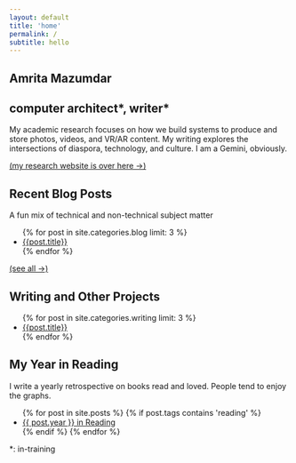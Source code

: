 ```yaml
---
layout: default
title: 'home'
permalink: /
subtitle: hello
---
```



<section id="intro">
<h1>Amrita Mazumdar</h1>
<h2>computer architect*, writer*</h2>
</section>

<section id="bio">
<p>My academic research focuses on how we build systems to produce and store photos, videos, and VR/AR content. My writing explores the intersections of diaspora, technology, and culture. I am a Gemini, obviously.
</p>
</section>

<section class="intro_aside">
<a id="res_link" href="https://homes.cs.washington.edu/~amrita">
	(my research website is over here &rarr;)
</a>
</section>

<section class="index-list">
<h2> Recent Blog Posts </h2>
A fun mix of technical and non-technical subject matter
<ul>
{% for post in site.categories.blog limit: 3 %}
<li>
<a class="postlink" href="{{ post.url | prepend: site.baseurl }}">
{{post.title}}
</a>
</li>
{% endfor %}
</ul>
<a href="{{ site.baseurl }}/blog">(see all &rarr;)</a>
</section>

<section class="index-list">
<h2> Writing and Other Projects </h2>
<ul>
{% for post in site.categories.writing limit: 3 %}
<li>
<a class="postlink" href="{{ post.url | prepend: site.baseurl }}">
{{post.title}}
</a>
</li>
{% endfor %}
</ul>
</section>


<section class="index-list">
<h2> My Year in Reading </h2>
I write a yearly retrospective on books read and loved. People tend to enjoy the graphs.
<ul>
  {% for post in site.posts %}
    {% if post.tags contains 'reading' %}
		<li>
        <a class="postlink" href="{{ post.url | prepend: site.baseurl }}">{{ post.year }} in Reading</a>
		</li>
    {% endif %}
  {% endfor %}
</ul>
</section>

<div id="asterisk">*: in-training</div>
